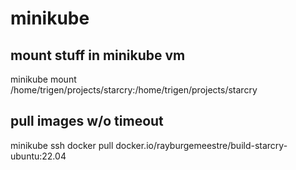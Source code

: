 # minikube

## mount stuff in minikube vm
minikube mount /home/trigen/projects/starcry:/home/trigen/projects/starcry

## pull images w/o timeout
minikube ssh docker pull docker.io/rayburgemeestre/build-starcry-ubuntu:22.04